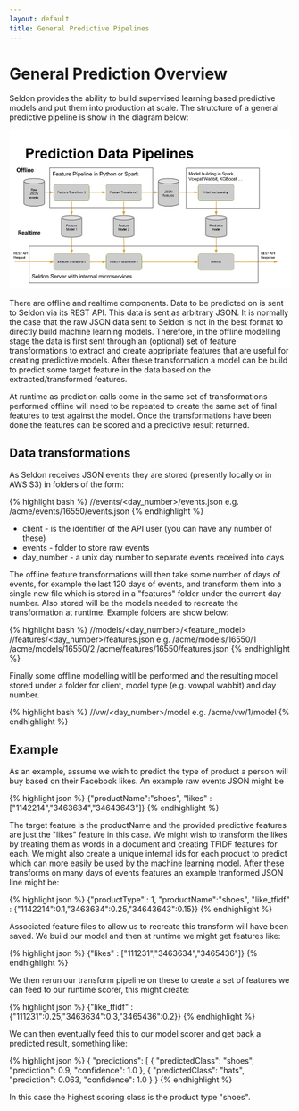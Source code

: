 ```yaml
---
layout: default
title: General Predictive Pipelines
---
```


# General Prediction Overview

Seldon provides the ability to build supervised learning based predictive models and put them into production at scale. The strutcture of a general predictive pipeline is show in the diagram below:

![Predictive Data Pipelines](/img/predictive-data-pipelines.png)

There are offline and realtime components. Data to be predicted on is sent to Seldon via its REST API. This data is sent as arbitrary JSON. It is normally the case that the raw JSON data sent to Seldon is not in the best format to directly build machine learning models. Therefore, in the offline modelling stage the data is first sent through an (optional) set of feature transformations to extract and create appripriate features that are useful for creating predictive models. After these transformation a model can be build to predict some target feature in the data based on the extracted/transformed features. 

At runtime as prediction calls come in the same set of transformations performed offline will need to be repeated to create the same set of final features to test against the model. Once the transformations have been done the features can be scored and a predictive result returned.

## Data transformations

As Seldon receives JSON events they are stored (presently locally or in AWS S3) in folders of the form:

{% highlight bash %}
/<client>/events/<day_number>/events.json
e.g.
/acme/events/16550/events.json
{% endhighlight %}

 * client - is the identifier of the API user (you can have any number of these)
 * events - folder to store raw events
 * day_number - a unix day number to separate events received into days

The offline feature transformations will then take some number of days of events, for example the last 120 days of events, and transform them into a single new file which is stored in a "features" folder under the current day number. Also stored will be the models needed to recreate the transformation at runtime. Example folders are show below:

{% highlight bash %}
/<client>/models/<day_number>/<feature_model>
/<client>/features/<day_number>/features.json
e.g.
/acme/models/16550/1
/acme/models/16550/2
/acme/features/16550/features.json
{% endhighlight %}

Finally some offline modelling witll be performed and the resulting model stored under a folder for client, model type (e.g. vowpal wabbit) and day number.

{% highlight bash %}
/<client>/vw/<day_number>/model
e.g.
/acme/vw/1/model
{% endhighlight %}

## Example

As an example, assume we wish to predict the type of product a person will buy based on their Facebook likes. An example raw events JSON might be

{% highlight json %}
{"productName":"shoes", "likes" : ["1142214","3463634","34643643"]}
{% endhighlight %}

The target feature is the productName and the provided predictive features are just the "likes" feature in this case. We might wish to transform the likes by treating them as words in a document and creating TFIDF features for each. We might also create a unique internal ids for each product to predict which can more easily be used by the machine learning model. After these transforms on many days of events features an example tranformed JSON line might be:

{% highlight json %}
{"productType" : 1, "productName":"shoes", "like_tfidf" : {"1142214":0.1,"3463634":0.25,"34643643":0.15}}
{% endhighlight %}

Associated feature files to allow us to recreate this transform will have been saved. We build our model and then at runtime we might get features like:

{% highlight json %}
{"likes" : ["111231","3463634","3465436"]}
{% endhighlight %}

We then rerun our transform pipeline on these to create a set of features we can feed to our runtime scorer, this might create:

{% highlight json %}
{"like_tfidf" : {"111231":0.25,"3463634":0.3,"3465436":0.2}}
{% endhighlight %}

We can then eventually feed this to our model scorer and get back a predicted result, something like:

{% highlight json %}
{
  "predictions": [
    {
      "predictedClass": "shoes", 
      "prediction": 0.9,
      "confidence": 1.0 
    }, 
    {
      "predictedClass": "hats", 
      "prediction": 0.063,
      "confidence": 1.0
    }
}
{% endhighlight %}

In this case the highest scoring class is the product type "shoes".





